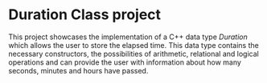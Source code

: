 # Duration Class project
This project showcases the implementation of a C++ data type *Duration* which allows the user to store the elapsed time. This data type contains the necessary constructors, the possibilities of arithmetic, relational and logical operations and can provide the user with information about how many seconds, minutes and hours have passed.
